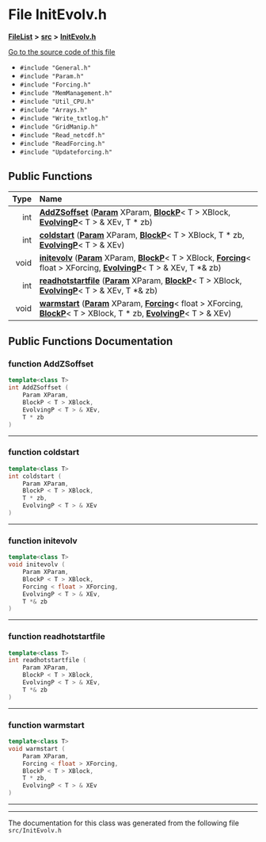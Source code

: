 

# File InitEvolv.h



[**FileList**](files.md) **>** [**src**](dir_68267d1309a1af8e8297ef4c3efbcdba.md) **>** [**InitEvolv.h**](InitEvolv_8h.md)

[Go to the source code of this file](InitEvolv_8h_source.md)



* `#include "General.h"`
* `#include "Param.h"`
* `#include "Forcing.h"`
* `#include "MemManagement.h"`
* `#include "Util_CPU.h"`
* `#include "Arrays.h"`
* `#include "Write_txtlog.h"`
* `#include "GridManip.h"`
* `#include "Read_netcdf.h"`
* `#include "ReadForcing.h"`
* `#include "Updateforcing.h"`





































## Public Functions

| Type | Name |
| ---: | :--- |
|  int | [**AddZSoffset**](#function-addzsoffset) ([**Param**](classParam.md) XParam, [**BlockP**](structBlockP.md)&lt; T &gt; XBlock, [**EvolvingP**](structEvolvingP.md)&lt; T &gt; & XEv, T \* zb) <br> |
|  int | [**coldstart**](#function-coldstart) ([**Param**](classParam.md) XParam, [**BlockP**](structBlockP.md)&lt; T &gt; XBlock, T \* zb, [**EvolvingP**](structEvolvingP.md)&lt; T &gt; & XEv) <br> |
|  void | [**initevolv**](#function-initevolv) ([**Param**](classParam.md) XParam, [**BlockP**](structBlockP.md)&lt; T &gt; XBlock, [**Forcing**](structForcing.md)&lt; float &gt; XForcing, [**EvolvingP**](structEvolvingP.md)&lt; T &gt; & XEv, T \*& zb) <br> |
|  int | [**readhotstartfile**](#function-readhotstartfile) ([**Param**](classParam.md) XParam, [**BlockP**](structBlockP.md)&lt; T &gt; XBlock, [**EvolvingP**](structEvolvingP.md)&lt; T &gt; & XEv, T \*& zb) <br> |
|  void | [**warmstart**](#function-warmstart) ([**Param**](classParam.md) XParam, [**Forcing**](structForcing.md)&lt; float &gt; XForcing, [**BlockP**](structBlockP.md)&lt; T &gt; XBlock, T \* zb, [**EvolvingP**](structEvolvingP.md)&lt; T &gt; & XEv) <br> |




























## Public Functions Documentation




### function AddZSoffset 

```C++
template<class T>
int AddZSoffset (
    Param XParam,
    BlockP < T > XBlock,
    EvolvingP < T > & XEv,
    T * zb
) 
```




<hr>



### function coldstart 

```C++
template<class T>
int coldstart (
    Param XParam,
    BlockP < T > XBlock,
    T * zb,
    EvolvingP < T > & XEv
) 
```




<hr>



### function initevolv 

```C++
template<class T>
void initevolv (
    Param XParam,
    BlockP < T > XBlock,
    Forcing < float > XForcing,
    EvolvingP < T > & XEv,
    T *& zb
) 
```




<hr>



### function readhotstartfile 

```C++
template<class T>
int readhotstartfile (
    Param XParam,
    BlockP < T > XBlock,
    EvolvingP < T > & XEv,
    T *& zb
) 
```




<hr>



### function warmstart 

```C++
template<class T>
void warmstart (
    Param XParam,
    Forcing < float > XForcing,
    BlockP < T > XBlock,
    T * zb,
    EvolvingP < T > & XEv
) 
```




<hr>

------------------------------
The documentation for this class was generated from the following file `src/InitEvolv.h`

